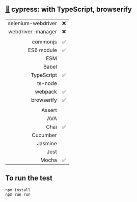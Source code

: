 ## [:poodle:](https://github.com/xgirma/e2e_test_recipes/tree/master/configuration/selenium-webdriver) cypress: with TypeScript, browserify 

|   |  |
|---:|:---|
| selenium-webdriver | :x: |
| webdriver-manager | :x: |
|   |   |
| commonjs  | :white_check_mark: |
| ES6 module  | :white_check_mark: |
| ESM  |  |
| Babel  |  |
| TypeScript  | :white_check_mark: |
| ts-node  |  |
| webpack | :white_check_mark: |
| browserify | :white_check_mark:  |
|   |   |
| Assert  |   |
| AVA  |   |
| Chai  | :white_check_mark:  |
| Cucumber  |   |
| Jasmine  |  | 
| Jest  |  | 
| Mocha  | :white_check_mark: |

## To run the test

    npm install
    npm run run
